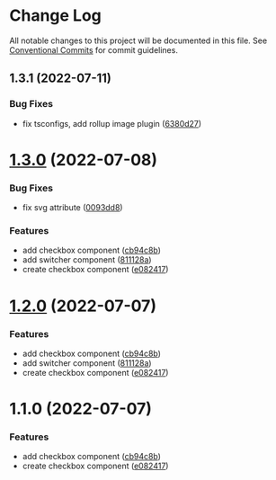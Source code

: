 # Change Log

All notable changes to this project will be documented in this file.
See [Conventional Commits](https://conventionalcommits.org) for commit guidelines.

## 1.3.1 (2022-07-11)


### Bug Fixes

* fix tsconfigs, add rollup image plugin ([6380d27](https://github.com/SergeyBondar93/liba/commit/6380d272ef79220e4644deeb1c1b3ac925a1658f))





# [1.3.0](https://github.com/SergeyBondar93/liba/compare/@cheaaa/checkbox@1.2.0...@cheaaa/checkbox@1.3.0) (2022-07-08)


### Bug Fixes

* fix svg attribute ([0093dd8](https://github.com/SergeyBondar93/liba/commit/0093dd8436b78167db83d4b239f08c1f8e12969c))


### Features

* add checkbox component ([cb94c8b](https://github.com/SergeyBondar93/liba/commit/cb94c8b45d4bb62bc24b3524a7a3837cde655547))
* add switcher component ([811128a](https://github.com/SergeyBondar93/liba/commit/811128ab012a5835626eca2eaa2ae27490c47912))
* create checkbox component ([e082417](https://github.com/SergeyBondar93/liba/commit/e082417b898a35edfb12a0a7ba58caa059c5be47))





# [1.2.0](https://github.com/SergeyBondar93/liba/compare/@cheaaa/checkbox@1.1.0...@cheaaa/checkbox@1.2.0) (2022-07-07)


### Features

* add checkbox component ([cb94c8b](https://github.com/SergeyBondar93/liba/commit/cb94c8b45d4bb62bc24b3524a7a3837cde655547))
* add switcher component ([811128a](https://github.com/SergeyBondar93/liba/commit/811128ab012a5835626eca2eaa2ae27490c47912))
* create checkbox component ([e082417](https://github.com/SergeyBondar93/liba/commit/e082417b898a35edfb12a0a7ba58caa059c5be47))





# 1.1.0 (2022-07-07)


### Features

* add checkbox component ([cb94c8b](https://github.com/SergeyBondar93/liba/commit/cb94c8b45d4bb62bc24b3524a7a3837cde655547))
* create checkbox component ([e082417](https://github.com/SergeyBondar93/liba/commit/e082417b898a35edfb12a0a7ba58caa059c5be47))
